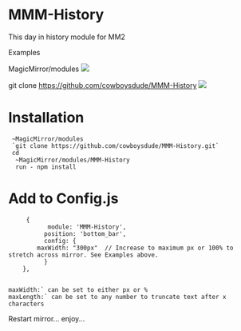 # MMM-History
  This day in history module for MM2
  
Examples
  
 MagicMirror/modules
 ![](Capture.jpg)
  
 git clone https://github.com/cowboysdude/MMM-History
 ![](Capture2.jpg)
  
 # Installation
     ~MagicMirror/modules
     `git clone https://github.com/cowboysdude/MMM-History.git`
     cd
      ~MagicMirror/modules/MMM-History
      run - npm install
 
 # Add to Config.js
  
         {
               module: 'MMM-History',
              position: 'bottom_bar',
              config: {
            maxWidth: "300px"  // Increase to maximum px or 100% to stretch across mirror. See Examples above.
              }
        },
          
 
    maxWidth:` can be set to either px or %
    maxLength:` can be set to any number to truncate text after x characters    
  
  Restart mirror... enjoy...  
